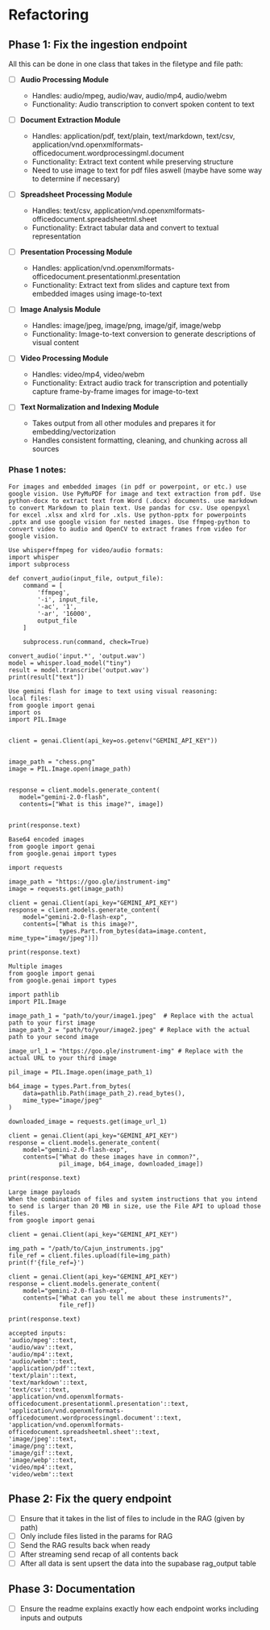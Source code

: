 # Refactoring

## Phase 1: Fix the ingestion endpoint

All this can be done in one class that takes in the filetype and file path:

- [ ] **Audio Processing Module**

  - Handles: audio/mpeg, audio/wav, audio/mp4, audio/webm
  - Functionality: Audio transcription to convert spoken content to text

- [ ] **Document Extraction Module**

  - Handles: application/pdf, text/plain, text/markdown, text/csv, application/vnd.openxmlformats-officedocument.wordprocessingml.document
  - Functionality: Extract text content while preserving structure
  - Need to use image to text for pdf files aswell (maybe have some way to determine if necessary)

- [ ] **Spreadsheet Processing Module**

  - Handles: text/csv, application/vnd.openxmlformats-officedocument.spreadsheetml.sheet
  - Functionality: Extract tabular data and convert to textual representation

- [ ] **Presentation Processing Module**

  - Handles: application/vnd.openxmlformats-officedocument.presentationml.presentation
  - Functionality: Extract text from slides and capture text from embedded images using image-to-text

- [ ] **Image Analysis Module**

  - Handles: image/jpeg, image/png, image/gif, image/webp
  - Functionality: Image-to-text conversion to generate descriptions of visual content

- [ ] **Video Processing Module**

  - Handles: video/mp4, video/webm
  - Functionality: Extract audio track for transcription and potentially capture frame-by-frame images for image-to-text

- [ ] **Text Normalization and Indexing Module**
  - Takes output from all other modules and prepares it for embedding/vectorization
  - Handles consistent formatting, cleaning, and chunking across all sources

### Phase 1 notes:

```
For images and embedded images (in pdf or powerpoint, or etc.) use google vision. Use PyMuPDF for image and text extraction from pdf. Use python-docx to extract text from Word (.docx) documents. use markdown to convert Markdown to plain text. Use pandas for csv. Use openpyxl for excel .xlsx and xlrd for .xls. Use python-pptx for powerpoints .pptx and use google vision for nested images. Use ffmpeg-python to convert video to audio and OpenCV to extract frames from video for google vision.

Use whisper+ffmpeg for video/audio formats:
import whisper
import subprocess

def convert_audio(input_file, output_file):
    command = [
        'ffmpeg',
        '-i', input_file,
        '-ac', '1',
        '-ar', '16000',
        output_file
    ]

    subprocess.run(command, check=True)

convert_audio('input.*', 'output.wav')
model = whisper.load_model("tiny")
result = model.transcribe('output.wav')
print(result["text"])

Use gemini flash for image to text using visual reasoning:
local files:
from google import genai
import os
import PIL.Image


client = genai.Client(api_key=os.getenv("GEMINI_API_KEY"))


image_path = "chess.png"
image = PIL.Image.open(image_path)


response = client.models.generate_content(
   model="gemini-2.0-flash",
   contents=["What is this image?", image])


print(response.text)

Base64 encoded images
from google import genai
from google.genai import types

import requests

image_path = "https://goo.gle/instrument-img"
image = requests.get(image_path)

client = genai.Client(api_key="GEMINI_API_KEY")
response = client.models.generate_content(
    model="gemini-2.0-flash-exp",
    contents=["What is this image?",
              types.Part.from_bytes(data=image.content, mime_type="image/jpeg")])

print(response.text)

Multiple images
from google import genai
from google.genai import types

import pathlib
import PIL.Image

image_path_1 = "path/to/your/image1.jpeg"  # Replace with the actual path to your first image
image_path_2 = "path/to/your/image2.jpeg" # Replace with the actual path to your second image

image_url_1 = "https://goo.gle/instrument-img" # Replace with the actual URL to your third image

pil_image = PIL.Image.open(image_path_1)

b64_image = types.Part.from_bytes(
    data=pathlib.Path(image_path_2).read_bytes(),
    mime_type="image/jpeg"
)

downloaded_image = requests.get(image_url_1)

client = genai.Client(api_key="GEMINI_API_KEY")
response = client.models.generate_content(
    model="gemini-2.0-flash-exp",
    contents=["What do these images have in common?",
              pil_image, b64_image, downloaded_image])

print(response.text)

Large image payloads
When the combination of files and system instructions that you intend to send is larger than 20 MB in size, use the File API to upload those files.
from google import genai

client = genai.Client(api_key="GEMINI_API_KEY")

img_path = "/path/to/Cajun_instruments.jpg"
file_ref = client.files.upload(file=img_path)
print(f'{file_ref=}')

client = genai.Client(api_key="GEMINI_API_KEY")
response = client.models.generate_content(
    model="gemini-2.0-flash-exp",
    contents=["What can you tell me about these instruments?",
              file_ref])

print(response.text)

accepted inputs:
'audio/mpeg'::text,
'audio/wav'::text,
'audio/mp4'::text,
'audio/webm'::text,
'application/pdf'::text,
'text/plain'::text,
'text/markdown'::text,
'text/csv'::text,
'application/vnd.openxmlformats-officedocument.presentationml.presentation'::text,
'application/vnd.openxmlformats-officedocument.wordprocessingml.document'::text,
'application/vnd.openxmlformats-officedocument.spreadsheetml.sheet'::text,
'image/jpeg'::text,
'image/png'::text,
'image/gif'::text,
'image/webp'::text,
'video/mp4'::text,
'video/webm'::text
```

## Phase 2: Fix the query endpoint

- [ ] Ensure that it takes in the list of files to include in the RAG (given by path)
- [ ] Only include files listed in the params for RAG
- [ ] Send the RAG results back when ready
- [ ] After streaming send recap of all contents back
- [ ] After all data is sent upsert the data into the supabase rag_output table

## Phase 3: Documentation

- [ ] Ensure the readme explains exactly how each endpoint works including inputs and outputs
